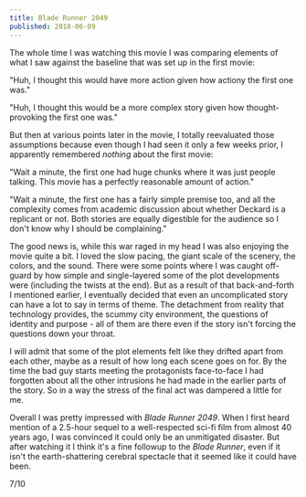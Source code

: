 ```yaml
---
title: Blade Runner 2049
published: 2018-06-09
---
```


The whole time I was watching this movie I was comparing elements of what I saw against the baseline that was set up in the first movie:

"Huh, I thought this would have more action given how actiony the first one was."

"Huh, I thought this would be a more complex story given how thought-provoking the first one was."

But then at various points later in the movie, I totally reevaluated those assumptions because even though I had seen it only a few weeks prior, I apparently remembered _nothing_ about the first movie:

"Wait a minute, the first one had huge chunks where it was just people talking. This movie has a perfectly reasonable amount of action."

"Wait a minute, the first one has a fairly simple premise too, and all the complexity comes from academic discussion about whether Deckard is a replicant or not. Both stories are equally digestible for the audience so I don't know why I should be complaining."

The good news is, while this war raged in my head I was also enjoying the movie quite a bit. I loved the slow pacing, the giant scale of the scenery, the colors, and the sound. There were some points where I was caught off-guard by how simple and single-layered some of the plot developments were (including the twists at the end). But as a result of that back-and-forth I mentioned earlier, I eventually decided that even an uncomplicated story can have a lot to say in terms of theme. The detachment from reality that technology provides, the scummy city environment, the questions of identity and purpose - all of them are there even if the story isn't forcing the questions down your throat.

I will admit that some of the plot elements felt like they drifted apart from each other, maybe as a result of how long each scene goes on for. By the time the bad guy starts meeting the protagonists face-to-face I had forgotten about all the other intrusions he had made in the earlier parts of the story. So in a way the stress of the final act was dampered a little for me.

Overall I was pretty impressed with _Blade Runner 2049_. When I first heard mention of a 2.5-hour sequel to a well-respected sci-fi film from almost 40 years ago, I was convinced it could only be an unmitigated disaster. But after watching it I think it's a fine followup to the _Blade Runner_, even if it isn't the earth-shattering cerebral spectacle that it seemed like it could have been.

7/10

